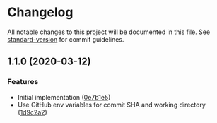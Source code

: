 # Changelog

All notable changes to this project will be documented in this file. See [standard-version](https://github.com/conventional-changelog/standard-version) for commit guidelines.

## 1.1.0 (2020-03-12)


### Features

* Initial implementation ([0e7b1e5](https://github.com/get-carefull/aws-lambda-packager/commit/0e7b1e5c81f556ed5efc0873d2605711f8b93e88))
* Use GitHub env variables for commit SHA and working directory ([1d9c2a2](https://github.com/get-carefull/aws-lambda-packager/commit/1d9c2a2770230f17c2aa7a78bc7f63c8d4199cf7))

